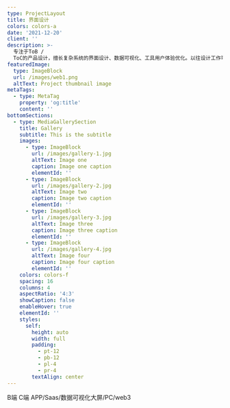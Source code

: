 ```yaml
---
type: ProjectLayout
title: 界面设计
colors: colors-a
date: '2021-12-20'
client: ''
description: >-
  专注于ToB /
  ToC的产品设计，擅长复杂系统的界面设计、数据可视化、工具用户体验优化。以往设计工作可内容涵盖了用户研究、UI、UX、UE。作品包含PC端，手机端，小程序，H5，Web3等，熟悉iOS，安卓系统 
featuredImage:
  type: ImageBlock
  url: /images/web1.png
  altText: Project thumbnail image
metaTags:
  - type: MetaTag
    property: 'og:title'
    content: ''
bottomSections:
  - type: MediaGallerySection
    title: Gallery
    subtitle: This is the subtitle
    images:
      - type: ImageBlock
        url: /images/gallery-1.jpg
        altText: Image one
        caption: Image one caption
        elementId: ''
      - type: ImageBlock
        url: /images/gallery-2.jpg
        altText: Image two
        caption: Image two caption
        elementId: ''
      - type: ImageBlock
        url: /images/gallery-3.jpg
        altText: Image three
        caption: Image three caption
        elementId: ''
      - type: ImageBlock
        url: /images/gallery-4.jpg
        altText: Image four
        caption: Image four caption
        elementId: ''
    colors: colors-f
    spacing: 16
    columns: 4
    aspectRatio: '4:3'
    showCaption: false
    enableHover: true
    elementId: ''
    styles:
      self:
        height: auto
        width: full
        padding:
          - pt-12
          - pb-12
          - pl-4
          - pr-4
        textAlign: center
---
```

B端 C端 APP/Saas/数据可视化大屏/PC/web3

